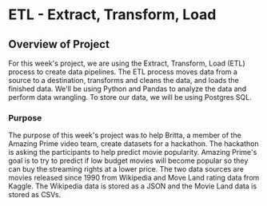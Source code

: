 # ETL - Extract, Transform, Load

## Overview of Project
For this week's project, we are using the Extract, Transform, Load (ETL) process to create data pipelines. The ETL process moves data from a source to a destination, transforms and cleans the data, and loads the finished data. We'll be using Python and Pandas to analyze the data and perform data wrangling. To store our data, we will be using Postgres SQL. 

### Purpose
The purpose of this week's project was to help Britta, a member of the Amazing Prime video team, create datasets for a hackathon. The hackathon is asking the participants to help predict movie popularity. Amazing Prime's goal is to try to predict if low budget movies will become popular so they can buy the streaming rights at a lower price. The two data sources are movies released since 1990 from Wikipedia and Move Land rating data from Kaggle. The Wikipedia data is stored as a JSON and the Movie Land data is stored as CSVs.